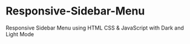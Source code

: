 # Responsive-Sidebar-Menu
Responsive Sidebar Menu using HTML CSS &amp; JavaScript with Dark and Light Mode
